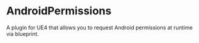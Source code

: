 # AndroidPermissions
A plugin for UE4 that allows you to request Android permissions at runtime via blueprint.
